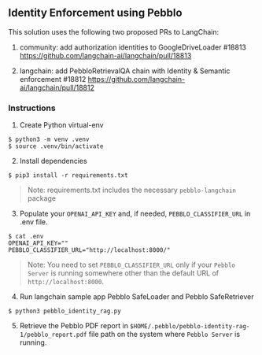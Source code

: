 
## Identity Enforcement using Pebblo

This solution uses the following two proposed PRs to LangChain:

1. community: add authorization identities to GoogleDriveLoader #18813
https://github.com/langchain-ai/langchain/pull/18813

2. langchain: add PebbloRetrievalQA chain with Identity & Semantic enforcement #18812
https://github.com/langchain-ai/langchain/pull/18812


### Instructions

1. Create Python virtual-env


```console
$ python3 -m venv .venv
$ source .venv/bin/activate
```

2. Install dependencies

```console
$ pip3 install -r requirements.txt
```

> Note: requirements.txt includes the necessary `pebblo-langchain` package

3. Populate your `OPENAI_API_KEY` and, if needed, `PEBBLO_CLASSIFIER_URL` in .env file.

```console
$ cat .env
OPENAI_API_KEY=""
PEBBLO_CLASSIFIER_URL="http://localhost:8000/"
```
> Note: You need to set `PEBBLO_CLASSIFIER_URL` only if your `Pebblo Server` is running somewhere other than the default URL of `http://localhost:8000`.

4. Run langchain sample app Pebblo SafeLoader and Pebblo SafeRetriever

```console
$ python3 pebblo_identity_rag.py
```

5. Retrieve the Pebblo PDF report in `$HOME/.pebblo/pebblo-identity-rag-1/pebblo_report.pdf` file path on the system where `Pebblo Server` is running.
